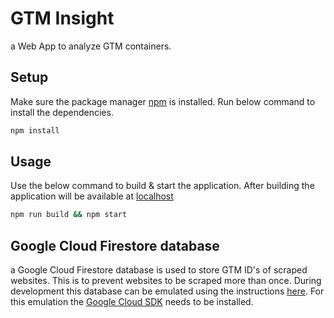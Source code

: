 # GTM Insight

a Web App to analyze GTM containers.

## Setup

Make sure the package manager [npm](https://www.npmjs.com/get-npm) is installed.
Run below command to install the dependencies.

```bash
npm install
```

## Usage

Use the below command to build & start the application. After building the application will
be available at [localhost](http://localhost:3000)

```bash
npm run build && npm start
```

## Google Cloud Firestore database

a Google Cloud Firestore database is used to store GTM ID's of scraped websites. This is to prevent websites to be scraped more than once. During development this database can be emulated using the instructions [here](https://cloud.google.com/sdk/gcloud/reference/beta/emulators/firestore). For this emulation the [Google Cloud SDK](https://cloud.google.com/sdk) needs to be installed.
